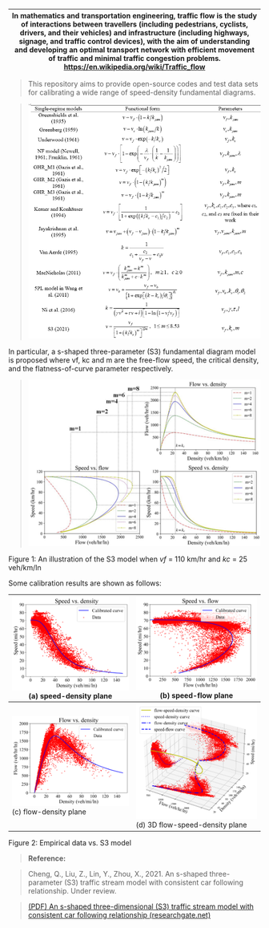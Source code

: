 | In mathematics and transportation engineering, traffic flow is the study of interactions between travellers (including pedestrians, cyclists, drivers, and their vehicles) and infrastructure (including highways, signage, and traffic control devices), with the aim of understanding and developing an optimal transport network with efficient movement of traffic and minimal traffic congestion problems. <https://en.wikipedia.org/wiki/Traffic_flow> |
|--------------------------------------------------------------------------------------------------------------------------------------------------------------------------------------------------------------------------------------------------------------------------------------------------------------------------------------------------------------------------------------------------------------------------------------------------------------|

>   This repository aims to provide open-source codes and test data sets for
>   calibrating a wide range of speed-density fundamental diagrams.

>   ![](media/20cce12844c72d8b4ee7cc2b42afa109.png)

In particular, a s-shaped three-parameter (S3) fundamental diagram model is
proposed where vf, kc and m are the free-flow speed, the critical density, and
the flatness-of-curve parameter respectively.

>   ![](media/F1.jpg)

Figure 1: An illustration of the S3 model when *vf* = 110 km/hr and *kc* = 25
veh/km/ln

Some calibration results are shown as follows:

| ![](media/c1d20c9d81998bb3a0f45c25b3d70de7.png) (a) speed-density plane | ![](media/0dc7dbfe234bee6405ba41fe0ada9bd6.png) (b) speed-flow plane             |
|-------------------------------------------------------------------------|----------------------------------------------------------------------------------|
| ![](media/f82f9741d3834faa38e6d36198dc5251.png) (c) flow-density plane  | ![](media/8772373878b88e8a0919c1e51a7cc2d9.png) (d) 3D flow-speed-density plane  |

Figure 2: Empirical data vs. S3 model

>   **Reference:**

>   Cheng, Q., Liu, Z., Lin, Y., Zhou, X., 2021. An s-shaped three-parameter
>   (S3) traffic stream model with consistent car following relationship. Under
>   review.

>   [(PDF) An s-shaped three-dimensional (S3) traffic stream model with
>   consistent car following relationship
>   (researchgate.net)](https://www.researchgate.net/publication/341104050_An_s-shaped_three-dimensional_S3_traffic_stream_model_with_consistent_car_following_relationship)
